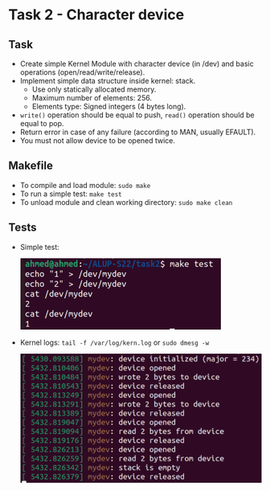 # Task 2 - Character device

## Task

- Create simple Kernel Module with character device (in /dev) and basic operations (open/read/write/release).
- Implement simple data structure inside kernel: stack.
  - Use only statically allocated memory.
  - Maximum number of elements: 256.
  - Elements type: Signed integers (4 bytes long).
- `write()` operation should be equal to push, `read()` operation should be equal to pop.
- Return error in case of any failure (according to MAN, usually EFAULT).
- You must not allow device to be opened twice.

## Makefile

- To compile and load module: `sudo make`
- To run a simple test: `make test`
- To unload module and clean working directory: `sudo make clean`

## Tests

- Simple test:

    ![image-20220510194148403](../images/image-20220510194148403.png)

- Kernel logs: `tail -f /var/log/kern.log` or `sudo dmesg -w`

    ![image-20220510194315079](../images/image-20220510194315079.png)

